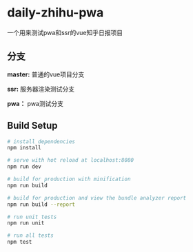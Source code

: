 # daily-zhihu-pwa

一个用来测试pwa和ssr的vue知乎日报项目

## 分支
**master:** 普通的vue项目分支

**ssr:**	服务器渲染测试分支

**pwa：**	pwa测试分支

## Build Setup

``` bash
# install dependencies
npm install

# serve with hot reload at localhost:8080
npm run dev

# build for production with minification
npm run build

# build for production and view the bundle analyzer report
npm run build --report

# run unit tests
npm run unit

# run all tests
npm test
```
